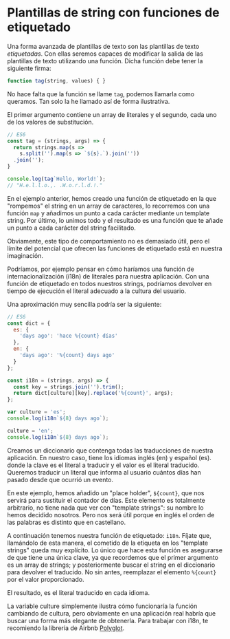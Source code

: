 # Plantillas de string con funciones de etiquetado

Una forma avanzada de plantillas de texto son las plantillas de texto *etiquetadas*. Con ellas seremos capaces de modificar la salida de las plantillas de texto utilizando una función. Dicha función debe tener la siguiente firma:

```javascript
function tag(string, values) { }
```

No hace falta que la función se llame `tag`, podemos llamarla como queramos. Tan solo la he llamado así de forma ilustrativa.

El primer argumento contiene un array de literales y el segundo, cada uno de los valores de substitución. 

```javascript
// ES6
const tag = (strings, args) => {
  return strings.map(s => 
    s.split('').map(s => `${s}.`).join(''))
  .join('');
}

console.log(tag`Hello, World!`);
// "H.e.l.l.o.,. .W.o.r.l.d.!."
```

En el ejemplo anterior, hemos creado una función de etiquetado en la que "rompemos" el string en un array de caracteres, lo recorremos con una función `map` y añadimos un punto a cada carácter mediante un template string. Por último, lo unimos todo y el resultado es una función que te añade un punto a cada carácter del string facilitado.

Obviamente, este tipo de comportamiento no es demasiado útil, pero el límite del potencial que ofrecen las funciones de etiquetado está en nuestra imaginación.

Podríamos, por ejemplo pensar en cómo haríamos una función de internacionalización (i18n) de literales para nuestra aplicación. Con una función de etiquetado en todos nuestros strings, podríamos devolver en tiempo de ejecución el literal adecuado a la cultura del usuario.

Una aproximación muy sencilla podría ser la siguiente:

```javascript
// ES6
const dict = {
  es: {
    'days ago': 'hace %{count} días'
  },
  en: {
    'days ago': '%{count} days ago'
  }
};

const i18n = (strings, args) => {
  const key = strings.join('').trim();
  return dict[culture][key].replace('%{count}', args);
};

var culture = 'es';
console.log(i18n`${8} days ago`);

culture = 'en';
console.log(i18n`${8} days ago`);
```
    
Creamos un diccionario que contenga todas las traducciones de nuestra aplicación. En nuestro caso, tiene los idiomas inglés (en) y español (es). donde la clave es el literal a traducir y el valor es el literal traducido. Queremos traducir un literal que informa al usuario cuántos días han pasado desde que ocurrió un evento.

En este ejemplo, hemos añadido un "place holder", `${count}`, que nos servirá para sustituir el contador de días. Este elemento es totalmente arbitrario, no tiene nada que ver con "template strings": su nombre lo hemos decidido nosotros. Pero nos será útil porque en inglés el orden de las palabras es distinto que en castellano.

A continuación tenemos nuestra función de etiquetado: `i18n`. Fíjate que, llamándolo de esta manera, el cometido de la etiqueta en los "template strings" queda muy explícito. Lo único que hace esta función es asegurarse de que tiene una única clave, ya que recordemos que el primer argumento es un array de strings; y posteriormente buscar el string en el diccionario para devolver el traducido. No sin antes, reemplazar el elemento `%{count}` por el valor proporcionado.

El resultado, es el literal traducido en cada idioma. 

La variable culture simplemente ilustra cómo funcionaría la función cambiando de cultura, pero obviamente en una aplicación real habría que buscar una forma más elegante de obtenerla. Para trabajar con i18n, te recomiendo la librería de Airbnb [Polyglot](http://airbnb.io/polyglot.js/).
